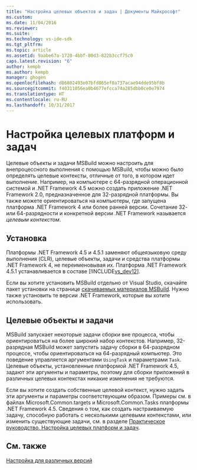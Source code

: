 ```yaml
---
title: "Настройка целевых объектов и задач | Документы Майкрософт"
ms.custom: 
ms.date: 11/04/2016
ms.reviewer: 
ms.suite: 
ms.technology: vs-ide-sdk
ms.tgt_pltfrm: 
ms.topic: article
ms.assetid: 9aabe67a-1720-4bbf-80d3-822b3ccf75c0
caps.latest.revision: "6"
author: kempb
ms.author: kempb
manager: ghogen
ms.openlocfilehash: d86802493e07bfd865ef0a737acae94dde95bf8b
ms.sourcegitcommit: f40311056ea0b4677efcca74a285dbb0ce0e7974
ms.translationtype: HT
ms.contentlocale: ru-RU
ms.lasthandoff: 10/31/2017
---
```

# <a name="configuring-targets-and-tasks"></a>Настройка целевых платформ и задач
Целевые объекты и задачи MSBuild можно настроить для внепроцессного выполнения с помощью MSBuild, чтобы можно было определять целевые контексты, отличные от того, в котором идет выполнение. Например, на компьютере с 64-разрядной операционной системой и .NET Framework 4.5 можно создать приложение .NET Framework 2.0, предназначенное для 32-разрядной платформы. Вы также можете ориентироваться на компьютеры, где запущена платформа .NET Framework 4 или более ранней версии. Сочетание 32- или 64-разрядности и конкретной версии .NET Framework называется *целевым контекстом*.  
  
## <a name="installation"></a>Установка  
 Платформы .NET Framework 4.5 и 4.5.1 заменяют общеязыковую среду выполнения (CLR), целевые объекты, задачи и средства платформы .NET Framework 4, не переименовывая их. Платформа .NET Framework 4.5.1 устанавливается в составе [!INCLUDE[vs_dev12](../extensibility/includes/vs_dev12_md.md)].  
  
 Если вы хотите установить MSBuild отдельно от Visual Studio, скачайте пакет установки на странице [скачиваемых материалов MSBuild](http://go.microsoft.com/fwlink/?LinkId=309745). Нужно также установить те версии .NET Framework, которые вы хотите использовать.  
  
## <a name="targets-and-tasks"></a>Целевые объекты и задачи  
 MSBuild запускает некоторые задачи сборки вне процесса, чтобы ориентироваться на более широкий набор контекстов.  Например, 32-разрядная MSBuild может запустить задачу сборки в 64-разрядном процессе, чтобы ориентироваться на 64-разрядный компьютер. Это поведение управляется аргументами `UsingTask` и параметрами `Task`. Целевые объекты, установленные платформой .NET Framework 4.5, задают эти аргументы и параметры, поэтому для сборки приложений в различных целевых контекстах никакие изменения не требуются.  
  
 Если вы хотите создать собственные целевой контекст, нужно задать эти аргументы и параметры соответствующим образом. Примеры см. в файлах Microsoft.Common.targets и Microsoft.Common.Tasks платформы .NET Framework 4.5.  Сведения о том, как создать настраиваемую задачу, способную работать с несколькими целевыми контекстами, или изменить существующие задачи, см. в разделе [Практическое руководство. Настройка целевых платформ и задач](../msbuild/how-to-configure-targets-and-tasks.md).  
  
## <a name="see-also"></a>См. также  
 [Настройка для различных версий](../msbuild/msbuild-multitargeting-overview.md)